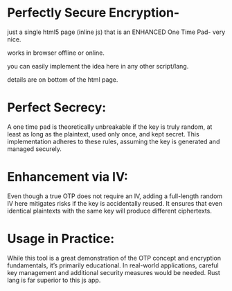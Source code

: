 # Perfectly Secure Encryption- 

just a single html5 page (inline js) that is an ENHANCED One Time Pad- very nice. 

works in browser offline or online.

you can easily implement the idea here in any other script/lang. 

details are on bottom of the html page. 


# Perfect Secrecy:

A one time pad is theoretically unbreakable if the key is truly random, at least as long as the plaintext, used only once, and kept secret. This implementation adheres to these rules, assuming the key is generated and managed securely.

# Enhancement via IV:

Even though a true OTP does not require an IV, adding a full-length random IV here mitigates risks if the key is accidentally reused. It ensures that even identical plaintexts with the same key will produce different ciphertexts.

# Usage in Practice:

While this tool is a great demonstration of the OTP concept and encryption fundamentals, it’s primarily educational. In real-world applications, careful key management and additional security measures would be needed. Rust lang is far superior to this js app.


